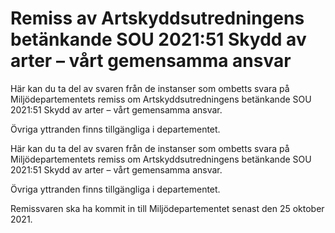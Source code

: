 # Remiss av Artskyddsutredningens betänkande SOU 2021:51 Skydd av arter – vårt gemensamma ansvar

Här kan du ta del av svaren från de instanser som ombetts svara på Miljödepartementets remiss om Artskyddsutredningens betänkande SOU 2021:51 Skydd av arter – vårt gemensamma ansvar.

Övriga yttranden finns tillgängliga i departementet.

Här kan du ta del av svaren från de instanser som ombetts svara på Miljödepartementets remiss om Artskyddsutredningens betänkande SOU 2021:51 Skydd av arter – vårt gemensamma ansvar.

Övriga yttranden finns tillgängliga i departementet.

Remissvaren ska ha kommit in till Miljödepartementet senast den 25 oktober 2021.
